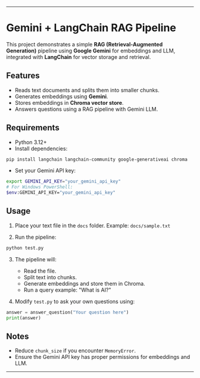 

---

# Gemini + LangChain RAG Pipeline

This project demonstrates a simple **RAG (Retrieval-Augmented Generation)** pipeline using **Google Gemini** for embeddings and LLM, integrated with **LangChain** for vector storage and retrieval.

## Features

* Reads text documents and splits them into smaller chunks.
* Generates embeddings using **Gemini**.
* Stores embeddings in **Chroma vector store**.
* Answers questions using a RAG pipeline with Gemini LLM.

## Requirements

* Python 3.12+
* Install dependencies:

```bash
pip install langchain langchain-community google-generativeai chroma
```

* Set your Gemini API key:

```bash
export GEMINI_API_KEY="your_gemini_api_key"
# For Windows PowerShell:
$env:GEMINI_API_KEY="your_gemini_api_key"
```

## Usage

1. Place your text file in the `docs` folder.
   Example: `docs/sample.txt`

2. Run the pipeline:

```bash
python test.py
```

3. The pipeline will:

   * Read the file.
   * Split text into chunks.
   * Generate embeddings and store them in Chroma.
   * Run a query example: "What is AI?"

4. Modify `test.py` to ask your own questions using:

```python
answer = answer_question("Your question here")
print(answer)
```

## Notes

* Reduce `chunk_size` if you encounter `MemoryError`.
* Ensure the Gemini API key has proper permissions for embeddings and LLM.

---
